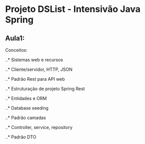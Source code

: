 # Projeto DSList - Intensivão Java Spring

## Aula1:
Conceitos:

..* Sistemas web e recursos

..* Cliente/servidor, HTTP, JSON

..* Padrão Rest para API web

..* Estruturação de projeto Spring Rest

..* Entidades e ORM

..* Database seeding

..* Padrão camadas

..* Controller, service, repository

..* Padrão DTO

